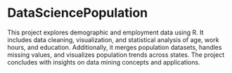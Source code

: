 # DataSciencePopulation
This project explores demographic and employment data using R. It includes data cleaning, visualization, and statistical analysis of age, work hours, and education. Additionally, it merges population datasets, handles missing values, and visualizes population trends across states. The project concludes with insights on data mining concepts and applications. 
